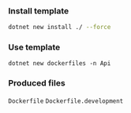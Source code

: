 ### Install template

```bash
dotnet new install ./ --force
```

### Use template

```
dotnet new dockerfiles -n Api
```

### Produced files

`Dockerfile`
`Dockerfile.development`

